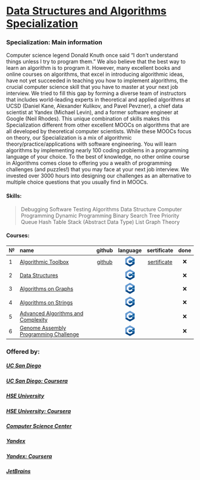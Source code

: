 # [Data Structures and Algorithms Specialization ](https://www.coursera.org/specializations/data-structures-algorithms)

### Specialization: Main information
Computer science legend Donald Knuth once said “I don’t understand things unless I try to program them.”
We also believe that the best way to learn an algorithm is to program it. However, many excellent books and online
courses on algorithms, that excel in introducing algorithmic ideas, have not yet succeeded in teaching you how
to implement algorithms, the crucial computer science skill that you have to master at your next job interview.
We tried to fill this gap by forming a diverse team of instructors that includes world-leading experts in
theoretical and applied algorithms at UCSD (Daniel Kane, Alexander Kulikov, and Pavel Pevzner), a chief data
scientist at Yandex (Michael Levin), and a former software engineer at Google (Neil Rhodes). This unique
combination of skills makes this Specialization different from other excellent MOOCs on algorithms that are
all developed by theoretical computer scientists. While these MOOCs focus on theory, our Specialization is a
mix of algorithmic theory/practice/applications with software engineering. You will learn algorithms by implementing
nearly 100 coding problems in a programming language of your choice. To the best of knowledge, no other online
course in Algorithms comes close to offering you a wealth of programming challenges (and puzzles!) that you may
face at your next job interview. We invested over 3000 hours into designing our challenges as an alternative to
multiple choice questions that you usually find in MOOCs.

#### Skills:
> Debugging
> Software Testing
> Algorithms
> Data Structure
> Computer Programming
> Dynamic Programming
> Binary Search Tree
> Priority Queue
> Hash Table
> Stack (Abstract Data Type)
> List
> Graph Theory

#### Courses:
| № | name |  github | language | sertificate | done |
| :--- | :--- | :---: | :---: | :---: | :---: |
| 1 | [Algorithmic Toolbox](https://www.coursera.org/learn/algorithmic-toolbox?specialization=data-structures-algorithms) | [github](https://github.com/Xelerezex/learning-space/tree/learning-space/coursera-courses/specialization-algorithms-data-structures/01-algorithmic-toolbox) | [<img src="https://github.com/Xelerezex/account-decoration/blob/main/cpp-logo.png" width="25" />](https://en.cppreference.com/w/) | [sertificate]() | ❌ |
| 2 | [Data Structures](https://www.coursera.org/learn/data-structures?specialization=data-structures-algorithms) | []() | [<img src="https://github.com/Xelerezex/account-decoration/blob/main/cpp-logo.png" width="25" />](https://en.cppreference.com/w/) | []() | ❌ |
| 3 | [Algorithms on Graphs](https://www.coursera.org/learn/algorithms-on-graphs?specialization=data-structures-algorithms) | []() | [<img src="https://github.com/Xelerezex/account-decoration/blob/main/cpp-logo.png" width="25" />](https://en.cppreference.com/w/) | []() | ❌ |
| 4 | [Algorithms on Strings](https://www.coursera.org/learn/algorithms-on-strings?specialization=data-structures-algorithms) | []() | [<img src="https://github.com/Xelerezex/account-decoration/blob/main/cpp-logo.png" width="25" />](https://en.cppreference.com/w/) | []() | ❌ |
| 5 | [Advanced Algorithms and Complexity](https://www.coursera.org/learn/advanced-algorithms-and-complexity?specialization=data-structures-algorithms) | []() | [<img src="https://github.com/Xelerezex/account-decoration/blob/main/cpp-logo.png" width="25" />](https://en.cppreference.com/w/) | []() | ❌ |
| 6 | [Genome Assembly Programming Challenge](https://www.coursera.org/learn/assembling-genomes?specialization=data-structures-algorithms) | []() | [<img src="https://github.com/Xelerezex/account-decoration/blob/main/cpp-logo.png" width="25" />](https://en.cppreference.com/w/) | []() | ❌ |


### Offered by:

##### [UC San Diego](https://ucsd.edu/)
##### [UC San Diego: Coursera](https://www.coursera.org/ucsd)

##### [HSE University](https://www.hse.ru/en/)
##### [HSE University: Coursera](https://www.coursera.org/hse)

##### [Computer Science Center](https://compscicenter.ru/)

##### [Yandex](https://yandex.com/company/)
##### [Yandex: Coursera](https://www.coursera.org/yandex)

##### [JetBrains](https://www.jetbrains.com/)

